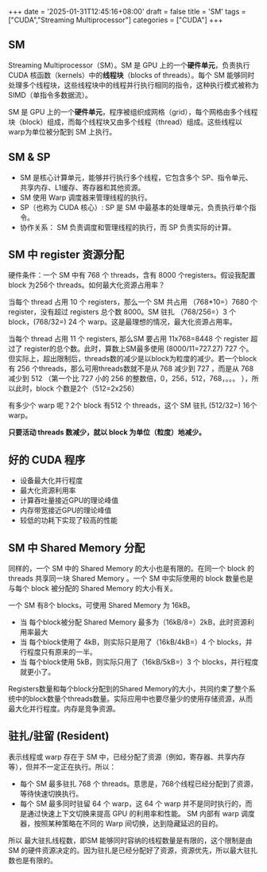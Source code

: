 +++
date = '2025-01-31T12:45:16+08:00'
draft = false
title = 'SM'
tags = ["CUDA","Streaming Multiprocessor"]
categories = ["CUDA"]
+++


## SM

Streaming Multiprocessor（SM）。SM 是 GPU 上的一个**硬件单元**，负责执行 CUDA 核函数（kernels）中的**线程块**（blocks of threads）。每个 SM 能够同时处理多个线程块，这些线程块中的线程并行执行相同的指令，这种执行模式被称为 SIMD（单指令多数据流）。

SM 是 GPU 上的一个**硬件单元**，程序被组织成网格（grid），每个网格由多个线程块（block）组成，而每个线程块又由多个线程（thread）组成。这些线程以 warp为单位被分配到 SM 上执行。


## SM & SP

- SM 是核心计算单元，能够并行执行多个线程，它包含多个 SP、指令单元、共享内存、L1缓存、寄存器和其他资源。
- SM 使用 Warp 调度器来管理线程的执行。
- SP（也称为 CUDA 核心）: SP 是 SM 中最基本的处理单元，负责执行单个指令。
- 协作关系： SM 负责调度和管理线程的执行，而 SP 负责实际的计算。


## SM 中 register 资源分配

硬件条件：一个 SM 中有 768 个 threads，含有 8000 个registers。假设我配置 block 为256个 threads。如何最大化资源占用率？

当每个 thread 占用 10 个 registers，那么一个 SM 共占用 （768*10=）7680 个register，没有超过 registers 总个数 8000。SM 驻扎 （768/256=）3 个block，(768/32=) 24 个 warp。这是最理想的情况，最大化资源占用率。

当每个 thread 占用 11 个 registers, 那么SM 要占用 11x768=8448 个 register 超过了 register的总个数。此时，算数上SM最多使用 (8000/11=727.27) 727 个。但实际上，超出限制后，threads数的减少是以block为粒度的减少。若一个block 有 256 个threads，那么可用threads数就不是从 768 减少到 727 ，而是从 768 减少到 512 （第一个比 727 小的 256 的整数倍，0，256，512，768，。。。 ），所以此时，block 个数是2个（512=2x256）

有多少个 warp 呢？2个 block 有512 个 threads，这个 SM 驻扎 (512/32=) 16个warp。

**只要活动 threads 数减少，就以 block 为单位（粒度）地减少。**


## 好的 CUDA 程序

- 设备最大化并行程度
- 最大化资源利用率
- 计算吞吐量接近GPU的理论峰值
- 内存带宽接近GPU的理论峰值
- 较低的功耗下实现了较高的性能


## SM 中 Shared Memory 分配

同样的，一个 SM 中的 Shared Memory 的大小也是有限的。在同一个 block 的 threads 共享同一块 Shared Memory 。一个 SM 中实际使用的 block 数量也是与每个 block 被分配的 Shared Memory 的大小有关。

一个 SM 有8个 blocks，可使用 Shared Memory 为 16kB。

- 当 每个block被分配 Shared Memory 最多为（16kB/8=）2kB，此时资源利用率最大
- 当 每个block使用了 4kB，则实际只是用了（16kB/4kB=）4 个 blocks，并行程度只有原来的一半。
- 当 每个block使用 5kB，则实际只用了（16kB/5kB=）3 个 blocks，并行程度就更小了。

Registers数量和每个block分配到的Shared Memory的大小，共同约束了整个系统中的block数量个threads数量。实际应用中也要尽量少的使用存储资源，从而最大化并行程度。内存是竞争资源。


## 驻扎/驻留 (Resident)

表示线程或 warp 存在于 SM 中，已经分配了资源（例如，寄存器、共享内存等），但并不一定正在执行。所以：

- 每个 SM 最多驻扎 768 个 threads。意思是，768个线程已经分配到了资源，等待快速切换执行。
- 每个 SM 最多同时驻留 64 个 warp，这 64 个 warp 并不是同时执行的，而是通过快速上下文切换来提高 GPU 的利用率和性能。  SM 内部有 warp 调度器，按照某种策略在不同的 Warp 间切换，达到隐藏延迟的目的。

所以 最大驻扎线程数，即SM 能够同时容纳的线程数量是有限的，这个限制是由 SM 的硬件资源决定的。因为驻扎是已经分配好了资源，资源优先，所以最大驻扎数也是有限的。
